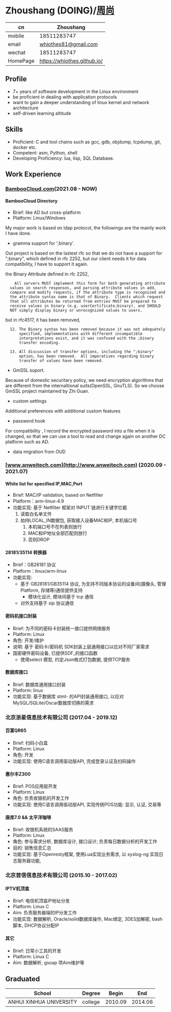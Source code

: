 # Zhoushang (DOING)/[周尚](/CV_CN)

| cn       | Zhoushang                   |
|----------|-----------------------------|
| mobile   | 18511283747                 |
| email    | whiothes81@gmail.com        |
| wechat   | 18511283747                 |
| HomePage | https://whiothes.github.io/ |


## Profile

- 7+ years of software development in the Linux environment
- be proficient in dealing with application protocols
- want to gain a deeper understanding of linux kernel and network architecture
- self-driven learning altitude 


## Skills

- Proficient: C and tool chains such as gcc, gdb, objdump, tcpdump, git, docker etc.
- Competent: asm, Python, shell 
- Developing Proficiency: lua, lisp, SQL Database.

## Work Experience

### [BambooCloud.com](https://www.bamboocloud.com/)(2021.08 - NOW)

#### BambooCloud Directory

- Brief: like AD but cross-platform
- Platform: Linux/Windows

My major work is based on ldap protocol, the followings are the mainly work I have done.
- gramma support for ';binary'. 

Out project is based on the lastest rfc so that we do not have a support for ";binary", 
which defined in rfc 2252, but our client needs it for data compatibility, 
I have to support it again.

the Binary Attribute defined in rfc 2252,

        All servers MUST implement this form for both generating attribute
      values in search responses, and parsing attribute values in add,
      compare and modify requests, if the attribute type is recognized and
      the attribute syntax name is that of Binary.  Clients which request
      that all attributes be returned from entries MUST be prepared to
      receive values in binary (e.g. userCertificate;binary), and SHOULD
      NOT simply display binary or unrecognized values to users.

but in rfc4517, it has been removed,

      12. The Binary syntax has been removed because it was not adequately
          specified, implementations with different incompatible
          interpretations exist, and it was confused with the ;binary
          transfer encoding.

      13. All discussion of transfer options, including the ";binary"
          option, has been removed.  All imperatives regarding binary
          transfer of values have been removed.

- GmSSL suport.

Because of domestic securitary policy, we need encryption algorithms that are different from the internaltional suits(OpenSSL, GnuTLS). So we choose GmSSL project maintained by Zhi Guan.

- custom settings 

Additional preferences with additional custom features

- password hook

For compatibility , I record the encrypted password into a file when it is changed, so that we can use a tool to read and change again on another DC platform such as AD.

- data migration from OUD


### [www.anweitech.com](http://www.anweitech.com) (2020.09 - 2021.07)

#### White list for specified IP,MAC,Port

- Brief: MAC/IP validation, based on Netfilter
- Platform：arm-linux-4.9
- 功能实现: 基于 Netfilter 框架对 INPUT 链进行关键字拦截
  1. 读取白名单文件
  2. 劫持LOCAL_IN数据包, 获取接入设备MAC和IP, 本机端口号
      1. 本机端口号不在列表则放行
      2. MAC和IP地址全部匹配则放行
      3. 否则DROP

#### 28181/35114 转换器
  - Brief：GB28181 协议
  - Platform：linux/arm-linux
  - 功能实现:
    - 基于 GB28181/GB35114 协议, 为支持不同版本协议的设备间(摄像头, 管理Platform, 存储等)通信提供支持
      - 模块化设计, 模块间基于 tcp 通信
    - 对外支持基于 sip 协议通信

#### 密码机接口封装
  - Brief: 为不同的密码卡封装统一接口提供网络服务
  - Platform: Linux
  - 角色: 开发/维护
  - 说明:
    基于 密码卡/密码机 SDK封装上层通用接口以应对不同厂家需求
  - 国密硬件密码设备, 已提供SDF_的接口函数
      - 使用select 模型, 约定Json格式打包数据, 提供TCP服务

#### 数据库接口
  - Brief: 数据库通用接口封装
  - Platform: linux
  - 功能实现: 基于数据库 stmt- 的API封装通用接口, 以应对 MySQL/SQLite/Oscar数据库切换的需求

### 北京浙星信息技术有限公司 (2017.04 - 2019.12)

#### 百富QR65
  - Brief: 扫码小白盒
  - Platform: Linux
  - 角色: 开发
  - 功能实现: 使用C语言调用驱动层API, 完成登录认证及扫码操作

#### 惠尔丰Z300
  - Brief: POS应用层开发
  - Platform: Linux
  - 角色: 负责收银机的开发工作
  - 功能实现: 使用C语言调用驱动层API, 实现传统POS功能: 显示, 认证, 交易等

#### 唐库7.0 && 太平洋咖啡

- Brief: 收银机系统的SAAS服务 
- Platform: Linux 
- ⻆⾊: 参与需求分析, 数据库设计, 接⼝设计; 负责每⽇数据分析的开发⼯作 
- ⽬的: 销售信息汇总 
- 功能实现: 基于Openresty框架, 使用Lua实现业务需求, 以 syslog-ng 实现日志服务器功能, 

### 北京首信信息技术有限公司 (2015.10 - 2017.02)

#### IPTV机顶盒
  - Brief: 电信机顶盒IP地址分发
  - Platform: Linux C
  - Aim: 负责服务器端的IP分发工作
  - 功能实现: 数据解析, Oracle/solid数据库操作, Mac绑定, 3DES加解密, bash脚本, DHCP协议分配IP

#### 其它
  - Brief: 日常小工具的开发
  - Platform: Linux C
  - Aim: 数据解析, gsoap 项Aim维护等


## Graduated
| School                  | Degree       | Begin   | End     |
|-------------------------|--------------|---------|---------|
| ANHUI XINHUA UNIVERSITY | college      | 2010.09 | 2014.06 |
